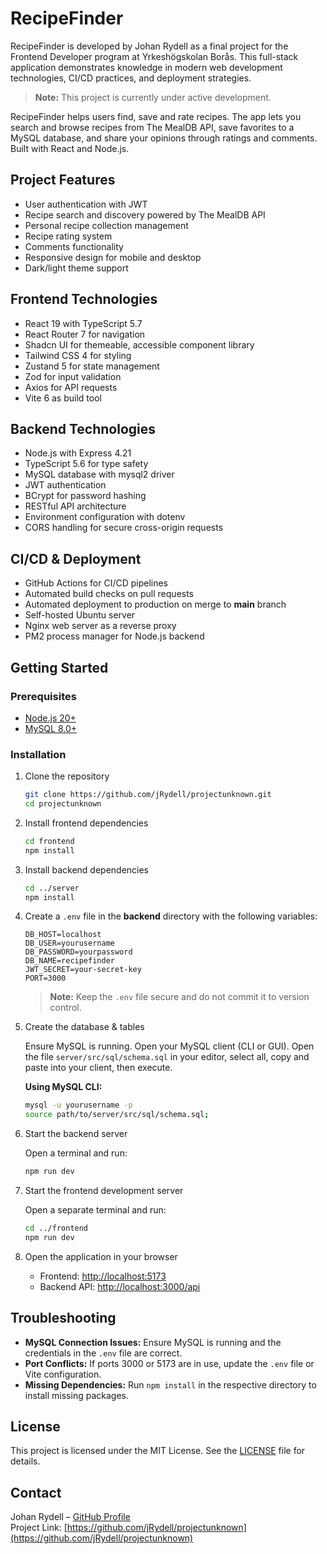 # RecipeFinder

RecipeFinder is developed by Johan Rydell as a final project for the Frontend Developer program at Yrkeshögskolan Borås. This full-stack application demonstrates knowledge in modern web development technologies, CI/CD practices, and deployment strategies.

> **Note:** This project is currently under active development.

RecipeFinder helps users find, save and rate recipes. The app lets you search and browse recipes from The MealDB API, save favorites to a MySQL database, and share your opinions through ratings and comments. Built with React and Node.js.

## Project Features

- User authentication with JWT
- Recipe search and discovery powered by The MealDB API
- Personal recipe collection management
- Recipe rating system
- Comments functionality
- Responsive design for mobile and desktop
- Dark/light theme support

## Frontend Technologies

- React 19 with TypeScript 5.7
- React Router 7 for navigation
- Shadcn UI for themeable, accessible component library
- Tailwind CSS 4 for styling
- Zustand 5 for state management
- Zod for input validation
- Axios for API requests
- Vite 6 as build tool

## Backend Technologies

- Node.js with Express 4.21
- TypeScript 5.6 for type safety
- MySQL database with mysql2 driver
- JWT authentication
- BCrypt for password hashing
- RESTful API architecture
- Environment configuration with dotenv
- CORS handling for secure cross-origin requests

## CI/CD & Deployment

- GitHub Actions for CI/CD pipelines
- Automated build checks on pull requests
- Automated deployment to production on merge to **main** branch
- Self-hosted Ubuntu server
- Nginx web server as a reverse proxy
- PM2 process manager for Node.js backend

## Getting Started

### Prerequisites

- [Node.js 20+](https://nodejs.org/)
- [MySQL 8.0+](https://dev.mysql.com/downloads/)

### Installation

1. Clone the repository

   ```bash
   git clone https://github.com/jRydell/projectunknown.git
   cd projectunknown
   ```

2. Install frontend dependencies

   ```bash
   cd frontend
   npm install
   ```

3. Install backend dependencies

   ```bash
   cd ../server
   npm install
   ```

4. Create a `.env` file in the **backend** directory with the following variables:

   ```env
   DB_HOST=localhost
   DB_USER=yourusername
   DB_PASSWORD=yourpassword
   DB_NAME=recipefinder
   JWT_SECRET=your-secret-key
   PORT=3000
   ```

   > **Note:** Keep the `.env` file secure and do not commit it to version control.

5. Create the database & tables

   Ensure MySQL is running. Open your MySQL client (CLI or GUI). Open the file `server/src/sql/schema.sql` in your editor, select all, copy and paste into your client, then execute.

   **Using MySQL CLI:**

   ```bash
   mysql -u yourusername -p
   source path/to/server/src/sql/schema.sql;
   ```

6. Start the backend server

   Open a terminal and run:

   ```bash
   npm run dev
   ```

7. Start the frontend development server

   Open a separate terminal and run:

   ```bash
   cd ../frontend
   npm run dev
   ```

8. Open the application in your browser

   - Frontend: [http://localhost:5173](http://localhost:5173)
   - Backend API: [http://localhost:3000/api](http://localhost:3000/api)

## Troubleshooting

- **MySQL Connection Issues:** Ensure MySQL is running and the credentials in the `.env` file are correct.
- **Port Conflicts:** If ports 3000 or 5173 are in use, update the `.env` file or Vite configuration.
- **Missing Dependencies:** Run `npm install` in the respective directory to install missing packages.

## License

This project is licensed under the MIT License. See the [LICENSE](LICENSE) file for details.

## Contact

Johan Rydell – [GitHub Profile](https://github.com/jRydell)  
Project Link: [https://github.com/jRydell/projectunknown](https://github.com/jRydell/projectunknown)
